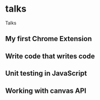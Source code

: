 # talks
Talks

## My first Chrome Extension


## Write code that writes code


## Unit testing in JavaScript


## Working with canvas API
